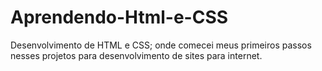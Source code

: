 # Aprendendo-Html-e-CSS
Desenvolvimento de HTML e CSS; onde comecei meus primeiros passos nesses projetos para desenvolvimento de sites para internet.
